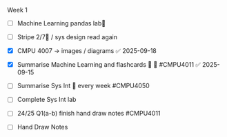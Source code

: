 Week 1 
- [ ] Machine Learning pandas lab📅 
- [ ] Stripe 2/7🔺  / sys design read again
- [x] CMPU 4007 -> images / diagrams ✅ 2025-09-18
- [x] Summarise Machine Learning and flashcards 🔽 🔁 #CMPU4011 ✅ 2025-09-15
- [ ] Summarise Sys Int 🔁 every week #CMPU4050
- [ ] Complete Sys Int lab
- [ ] 24/25 Q1(a-b) finish hand draw notes #CMPU4011 
- [ ] Hand Draw Notes 

